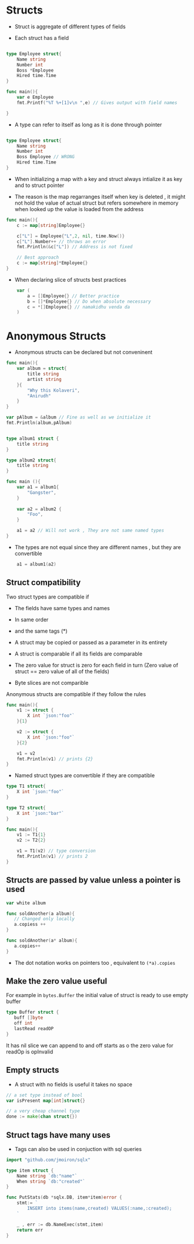 # Structs

- Struct is aggregate of different types of fields

- Each struct has a field

```go

type Employee struct{
    Name string
    Number int
    Boss *Employee
    Hired time.Time
}

func main(){
    var e Employee
    fmt.Printf("%T %+[1]v\n ",e) // Gives output with field names

}
```
- A type can refer to itself as long as it is done through pointer

```go

type Employee struct{
    Name string
    Number int
    Boss Employee // WRONG
    Hired time.Time
}

```

- When initializing a map with a key and struct always intialize it as key and to struct pointer

- The reason is the map regarranges itself when key is deleted , it might not hold the value of actual struct but refers somewhere in memory when looked up the value is loaded from the address

```go
func main(){
    c := map[string]Employee{}

    c["L"] = Employee{"L",2, nil, time.Now()}
    c["L"].Number++ // throws an error
    fmt.Println(&c["L"]) // Address is not fixed

    // Best approach
    c := map[string]*Employee{}
}
```
- When declaring slice of structs best practices

```go
    var (
        a = []Employee{} // Better practice
        b = []*Employee{} // Do when absolute necessary
        c = *[]Employee{} // namakidhu venda da
    )
```

# Anonymous Structs

- Anonymous structs can be declared but not conveninent

```go
func main(){
    var album = struct{
        title string
        artist string
    }{
        "Why this Kolaveri",
        "Anirudh"
    }
}

var pAlbum = &album // Fine as well as we initialize it 
fmt.Println(album,pAlbum)

```

```go

type album1 struct {
    title string
}

type album2 struct{
    title string
}

func main (){
    var a1 = album1{
        "Gangster",
    }
    
    var a2 = album2 {
        "Foo",
    }

    a1 = a2 // Will not work , They are not same named types 
}
```
- The types are not equal since they are different names , but they are convertible

```go
    a1 = album1(a2)
```

## Struct compatibility

Two struct types are compatible if

- The fields have same types and names
- In same order
- and the same tags (*)

- A struct may be copied or passed as a parameter in its entirety

- A struct is comparable if all its fields are comparable

- The zero value for struct is zero for each field in turn (Zero value of struct == zero value of all of the fields)

- Byte slices are not comparible

Anonymous structs are compatible if they follow the rules

```go
func main(){
    v1 := struct {
        X int `json:"foo"`
    }{1}

    v2 := struct {
        X int `json:"foo"`
    }{2}

    v1 = v2
    fmt.Println(v1) // prints {2}
}

```

- Named struct types are convertible if they are compatible

```go
type T1 struct{
    X int `json:"foo"`
}

type T2 struct{
    X int `json:"bar"`
}

func main(){
    v1 := T1{1}
    v2 := T2{2}

    v1 = T1(v2) // type conversion
    fmt.Println(v1) // prints 2
}

```
 ## Structs are passed by value unless a pointer is used

 ```go
var white album

func soldAnother(a album){
    // Changed only locally
    a.copiess ++
}

func soldAnother(a* album){
    a.copies++
}

 ```

 - The dot notation works on pointers too , equivalent to ``(*a).copies``

 ## Make the zero value useful

 For example in ```bytes.Buffer``` the initial value of struct is ready to use empty buffer

 ```go
type Buffer struct {
    buff []byte
    off int
    lastRead readOP
}
 ```
 
 It has nil slice we can append to and off starts as o the zero value for readOp is opInvalid

 ## Empty structs

- A struct with no fields is useful it takes no space

```go
// a set type instead of bool
var isPresent map[int]struct{}

// a very cheap channel type
done := make(chan struct{})
```

## Struct tags have many uses

- Tags can also be used in conjuction with sql queries

```go
import "github.com/jmoiron/sqlx"

type item struct {
    Name string `db:"name"`
    When string `db:"created"`
}

func PutStats(db *sqlx.DB, item*item)error {
    stmt:= `
        INSERT into items(name,created) VALUES(:name,:created);
    `

    _ , err := db.NameExec(stmt,item)
    return err
}
```